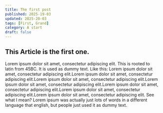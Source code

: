 ```yaml
---
title: The first post
published: 2025-19-03
updated: 2025-20-03
tags: [First, Grand]
category: A start
draft: false
---
```


## This Article is the first one.

Lorem ipsum dolor sit amet, consectetur adipiscing elit. This is rooted to latin from 45BC. It is used as dummy text. Like this: Lorem ipsum dolor sit amet, consectetur adipiscing elit.Lorem ipsum dolor sit amet, consectetur adipiscing elit.Lorem ipsum dolor sit amet, consectetur adipiscing elit.Lorem ipsum dolor sit amet, consectetur adipiscing elit.Lorem ipsum dolor sit amet, consectetur adipiscing elit.Lorem ipsum dolor sit amet, consectetur adipiscing elit.Lorem ipsum dolor sit amet, consectetur adipiscing elit. See what I mean? Lorem ipsum was actually just lots of words in a different language that english, but people just used it as dummy text.


